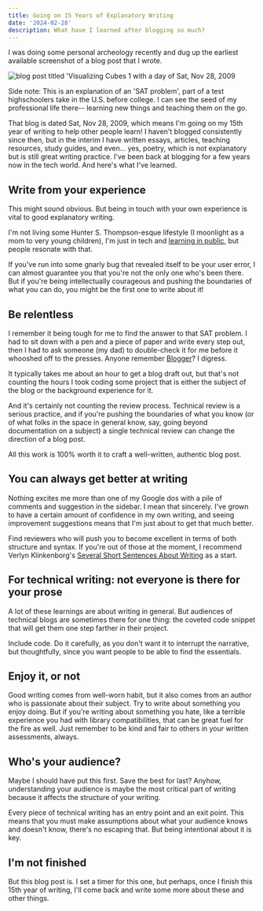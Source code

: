```yaml
---
title: Going on 15 Years of Explanatory Writing
date: '2024-02-28'
description: What have I learned after blogging so much?
---
```


I was doing some personal archeology recently and dug up the earliest available screenshot of a blog post that I wrote.  

![blog post titled 'Visualizing Cubes 1 with a day of Sat, Nov 28, 2009](/assets/blog/1stblog.png)

Side note: This is an explanation of an 'SAT problem', part of a test highschoolers take in the U.S. before college. I can see the seed of my professional life there-- learning new things and teaching them on the go. 

That blog is dated Sat, Nov 28, 2009, which means I'm going on my 15th year of writing to help other people learn! I haven't blogged consistently since then, but in the interim I have written essays, articles, teaching resources, study guides, and even... yes, poetry, which is not explanatory but is still great writing practice. I've been back at blogging for a few years now in the tech world. And here's what I've learned. 

## Write from your experience

This might sound obvious. But being in touch with your own experience is vital to good explanatory writing. 

I'm not living some Hunter S. Thompson-esque lifestyle (I moonlight as a mom to very young children), I'm just in tech and [learning in public](https://www.swyx.io/learn-in-public), but people resonate with that. 

If you've run into some gnarly bug that revealed itself to be your user error, I can almost guarantee you that you're not the only one who's been there. But if you're being intellectually courageous and pushing the boundaries of what you can do, you might be the first one to write about it!

## Be relentless

I remember it being tough for me to find the answer to that SAT problem. I had to sit down with a pen and a piece of paper and write every step out, then I had to ask someone (my dad) to double-check it for me before it whooshed off to the presses. Anyone remember [Blogger](https://www.blogger.com/about/?bpli=1)? I digress. 

It typically takes me about an hour to get a blog draft out, but that's not counting the hours I took coding some project that is either the subject of the blog or the background experience for it. 

And it's certainly not counting the review process. Technical review is a serious practice, and if you're pushing the boundaries of what you know (or of what folks in the space in general know, say, going beyond documentation on a subject) a single technical review can change the direction of a blog post. 

All this work is 100% worth it to craft a well-written, authentic blog post.

## You can always get better at writing 

Nothing excites me more than one of my Google dos with a pile of comments and suggestion in the sidebar. I mean that sincerely. I've grown to have a certain amount of confidence in my own writing, and seeing improvement suggestions means that I'm just about to get that much better. 

Find reviewers who will push you to become excellent in terms of both structure and syntax. If you're out of those at the moment, I recommend Verlyn Klinkenborg's [Several Short Sentences About Writing](https://www.amazon.com/Several-Short-Sentences-About-Writing/dp/0307279413) as a start. 

## For technical writing: not everyone is there for your prose

A lot of these learnings are about writing in general. But audiences of technical blogs are sometimes there for one thing: the coveted code snippet that will get them one step farther in their project. 

Include code. Do it carefully, as you don't want it to interrupt the narrative, but thoughtfully, since you want people to be able to find the essentials. 

## Enjoy it, or not

Good writing comes from well-worn habit, but it also comes from an author who is passionate about their subject. Try to write about something you enjoy doing. But if you're writing about something you hate, like a terrible experience you had with library compatibilities, that can be great fuel for the fire as well. Just remember to be kind and fair to others in your written assessments, always. 

## Who's your audience?

Maybe I should have put this first. Save the best for last? Anyhow, understanding your audience is maybe the most critical part of writing because it affects the structure of your writing.

Every piece of technical writing has an entry point and an exit point. This means that you must make assumptions about what your audience knows and doesn't know, there's no escaping that. But being intentional about it is key.

## I'm not finished

But this blog post is. I set a timer for this one, but perhaps, once I finish this 15th year of writing, I'll come back and write some more about these and other things.
